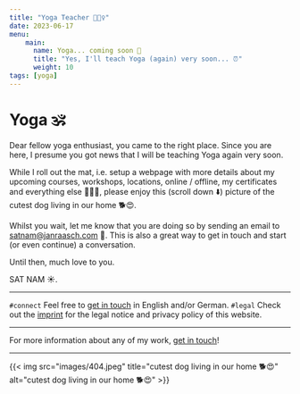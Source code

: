 ```yaml
---
title: "Yoga Teacher 🧘🏻‍♀️"
date: 2023-06-17
menu:
    main:
      name: Yoga... coming soon 🌈
      title: "Yes, I'll teach Yoga (again) very soon... ⏰"
      weight: 10
tags: [yoga]
---
```


# Yoga 🕉

Dear fellow yoga enthusiast, you came to the right place. Since you are here, I presume you got news that I will be teaching Yoga again very soon. 

While I roll out the mat, i.e. setup a webpage with more details about my upcoming courses, workshops, locations, online / offline, my certificates and everything else 🤩😋😁, please enjoy this (scroll down ⬇️) picture of the cutest dog living in our home 🐕😍. 

Whilst you wait, let me know that you are doing so by sending an email to [satnam@janraasch.com](mailto:satnam@janraasch.com) 📧. This is also a great way to get in touch and start (or even continue) a conversation.

Until then, much love to you.

SAT NAM ☀️.


---

`#connect` Feel free to [get in touch][satnam-mail-url] in English and/or German.
`#legal` Check out the [imprint][imprint-url] for the legal notice and privacy policy of this website.

---

For more information about any of my work, [get in touch][satnam-mail-url]!

---

{{< img src="images/404.jpeg" title="cutest dog living in our home 🐕😍" alt="cutest dog living in our home 🐕😍" >}}

[satnam-mail-url]: mailto:satnam@janraasch.com
[imprint-url]: /imprint/
